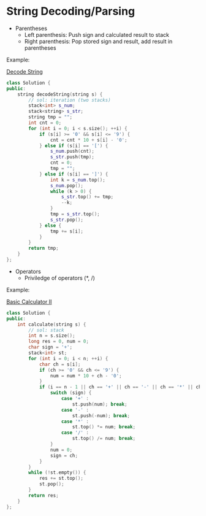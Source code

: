 # String Decoding/Parsing

* Parentheses
  * Left parenthesis: Push sign and calculated result to stack
  * Right parenthesis: Pop stored sign and result, add result in parentheses

Example:

[Decode String](https://leetcode.com/problems/decode-string/)

```cpp
class Solution {
public:
    string decodeString(string s) {
        // sol: iteration (two stacks)
        stack<int> s_num;
        stack<string> s_str;
        string tmp = "";
        int cnt = 0;
        for (int i = 0; i < s.size(); ++i) {
            if (s[i] >= '0' && s[i] <= '9') {
                cnt = cnt * 10 + s[i] - '0';
            } else if (s[i] == '[') {
                s_num.push(cnt);
                s_str.push(tmp);
                cnt = 0;
                tmp = "";
            } else if (s[i] == ']') {
                int k = s_num.top();
                s_num.pop();
                while (k > 0) {
                    s_str.top() += tmp;
                    --k;
                }
                tmp = s_str.top();
                s_str.pop();
            } else {
                tmp += s[i];
            }
        }
        return tmp;
    }
};
```

* Operators
  * Priviledge of operators \(\*, /\)

Example:

[Basic Calculator II](https://leetcode.com/problems/basic-calculator-ii/)

```cpp
class Solution {
public:
    int calculate(string s) {
        // sol: stack
        int n = s.size();
        long res = 0, num = 0;
        char sign = '+';
        stack<int> st;
        for (int i = 0; i < n; ++i) {
            char ch = s[i];
            if (ch >= '0' && ch <= '9') {
                num = num * 10 + ch - '0';
            }
            if (i == n - 1 || ch == '+' || ch == '-' || ch == '*' || ch == '/') {
                switch (sign) {
                    case '+' :
                        st.push(num); break;
                    case '-' :
                        st.push(-num); break;
                    case '*' :
                        st.top() *= num; break;
                    case '/' :
                        st.top() /= num; break;
                }
                num = 0;
                sign = ch;
            }
        }
        while (!st.empty()) {
            res += st.top();
            st.pop();
        }
        return res;
    }
};
```

